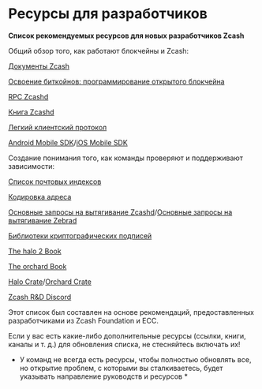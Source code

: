 # Ресурсы для разработчиков

**Список рекомендуемых ресурсов для новых разработчиков Zcash**

Общий обзор того, как работают блокчейны и Zcash:

[Документы Zcash](https://zcash.readthedocs.io/en/latest/)

[Освоение биткойнов: программирование открытого блокчейна](https://www.amazon.com/Mastering-Bitcoin-Programming-Open-Blockchain-ebook/dp/B071K7FCD4)

[RPC Zcashd](https://zcash.github.io/rpc/)

[Книга Zcashd](https://zcash.github.io/zcash/)

[Легкий клиентский протокол](https://zcash.readthedocs.io/en/latest/lightwalletd/index.html)

[Android Mobile SDK](https://github.com/zcash/zcash-android-wallet-sdk)/[iOS Mobile SDK](https://github.com/zcash/ZcashLightClientKit)

Создание понимания того, как команды проверяют и поддерживают зависимости:

[Список почтовых индексов](https://zips.z.cash)

[Кодировка адреса](https://zips.z.cash/protocol/protocol.pdf#5.6%20Encodings%20of%20Addresses%20and%20Keys)

[Основные запросы на вытягивание Zcashd]()/[Основные запросы на вытягивание Zebrad](https://github.com/ZcashFoundation/zebra/pulls)

[Библиотеки криптографических подписей](https://github.com/orgs/ZcashFoundation/repositories?type=all)

[The halo 2 Book](https://zcash.github.io/halo2/index.html)

[The orchard Book](https://zcash.github.io/orchard/)

[Halo Crate]()/[Orchard Crate](https://docs.rs/orchard/latest/orchard/)

[Zcash R&D Discord](https://discord.com/invite/xRVCHQT6)

Этот список был составлен на основе рекомендаций, предоставленных разработчиками из Zcash Foundation и ECC.

Если у вас есть какие-либо дополнительные ресурсы (ссылки, книги, каналы и т. д.) для обновления списка, не стесняйтесь включать их!

* У команд не всегда есть ресурсы, чтобы полностью обновлять все, но открытие проблем, с которыми вы сталкиваетесь, будет указывать направление руководств и ресурсов *


